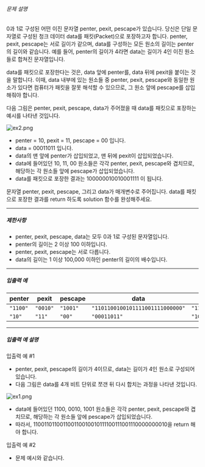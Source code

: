 ###### 문제 설명

0과 1로 구성된 어떤 이진 문자열 penter, pexit, pescape가 있습니다. 당신은 단일 문자열로 구성된 청크 데이터 data를 패킷(Packet)으로 포장하고자 합니다. penter, pexit, pescape는 서로 길이가 같으며, data를 구성하는 모든 원소의 길이는 penter의 길이와 같습니다. 예를 들어, penter의 길이가 4라면 data는 길이가 4인 이진 원소들로 합쳐진 문자열입니다.

data를 패킷으로 포장한다는 것은, data 앞에 penter를, data 뒤에 pexit을 붙이는 것을 말합니다. 이때, data 내부에 있는 원소들 중 penter, pexit, pescape와 동일한 원소가 있다면 컴퓨터가 패킷을 잘못 해석할 수 있으므로, 그 원소 앞에 pescape를 삽입해줘야 합니다.

다음 그림은 penter, pexit, pescape, data가 주어졌을 때 data를 패킷으로 포장하는 예시를 나타낸 것입니다.

![ex2.png](https://grepp-programmers.s3.ap-northeast-2.amazonaws.com/files/production/761f32d7-7ecc-498f-857c-939e03bf13cb/ex2.png)

- penter = 10, pexit = 11, pescape = 00 입니다.
- data = 00011011 입니다.
- data의 맨 앞에 penter가 삽입되었고, 맨 뒤에 pexit이 삽입되었습니다.
- data에 들어있던 10, 11, 00 원소들은 각각 penter, pexit, pescape와 겹치므로, 해당하는 각 원소들 앞에 pescape가 삽입되었습니다.
- data를 패킷으로 포장한 결과는 100000010010001111 이 됩니다.

문자열 penter, pexit, pescape, 그리고 data가 매개변수로 주어집니다. data를 패킷으로 포장한 결과를 return 하도록 solution 함수를 완성해주세요.

------

##### 제한사항

- penter, pexit, pescape, data는 모두 0과 1로 구성된 문자열입니다.
- penter의 길이는 2 이상 100 이하입니다.
- penter, pexit, pescape는 서로 다릅니다.
- data의 길이는 1 이상 100,000 이하인 penter의 길이의 배수입니다.

------

##### 입출력 예

| penter   | pexit    | pescape  | data                             | result                                               |
| -------- | -------- | -------- | -------------------------------- | ---------------------------------------------------- |
| `"1100"` | `"0010"` | `"1001"` | `"1101100100101111001111000000"` | `"110011011001100110010010111100111001110000000010"` |
| `"10"`   | `"11"`   | `"00"`   | `"00011011"`                     | `"100000010010001111"`                               |

------

##### 입출력 예 설명

입출력 예 #1

- penter, pexit, pescape의 길이가 4이므로, data는 길이가 4인 원소로 구성되어 있습니다.
- 다음 그림은 data를 4개 비트 단위로 쪼갠 뒤 다시 합치는 과정을 나타낸 것입니다.

![ex1.png](https://grepp-programmers.s3.ap-northeast-2.amazonaws.com/files/production/769e94dd-2c7f-411a-8e45-c0ee71c8bcd3/ex1.png)

- data에 들어있던 1100, 0010, 1001 원소들은 각각 penter, pexit, pescape와 겹치므로, 해당하는 각 원소들 앞에 pescape가 삽입되었습니다.
- 따라서, 110011011001100110010010111100111001110000000010을 return 해야 합니다.

입출력 예 #2

- 문제 예시와 같습니다.